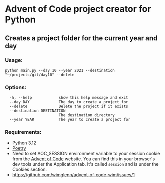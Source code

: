 # Advent of Code project creator for Python

## Creates a project folder for the current year and day

### Usage:

```
python main.py --day 10 --year 2021 --destination "~/projects/git/day10" --delete  
```

### Options:

``` options:
  -h, --help            show this help message and exit
  --day DAY             The day to create a project for
  --delete              Delete the project if it exists
  --destination DESTINATION
                        The destination directory
  --year YEAR           The year to create a project for
```

### Requirements:

- Python 3.12
- [Poetry](https://python-poetry.org/docs/#installation)
- Need to set AOC_SESSION environment variable to your session cookie from the [Advent of Code](https://adventofcode.com/) website. You can find this in your browser's dev tools
  under the Application tab. It's called `session` and is under the Cookies section.
- https://github.com/wimglenn/advent-of-code-wim/issues/1
